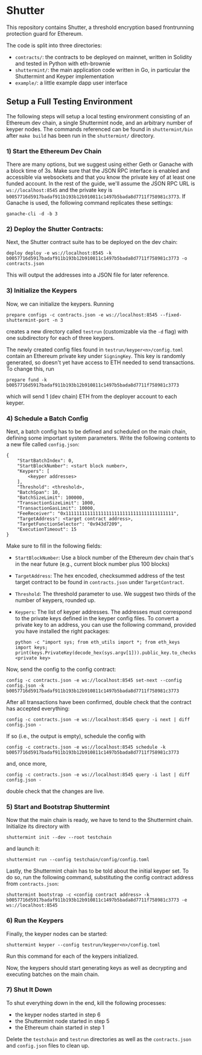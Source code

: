 # Shutter

This repository contains Shutter, a threshold encryption based frontrunning protection guard for
Ethereum.

The code is split into three directories:

- `contracts/`: the contracts to be deployed on mainnet, written in Solidity and tested in Python
  with eth-brownie
- `shuttermint/`: the main application code written in Go, in particular the Shuttermint and Keyper
  implementation
- `example/`: a little example dapp user interface

## Setup a Full Testing Environment

The following steps will setup a local testing environment consisting of an Ethereum dev chain, a
single Shuttermint node, and an arbitrary number of keyper nodes. The commands referenced can be
found in `shuttermint/bin` after `make build` has been run in the `shuttermint/` directory.

### 1) Start the Ethereum Dev Chain

There are many options, but we suggest using either Geth or Ganache with a block time of 3s. Make
sure that the JSON RPC interface is enabled and accessible via websockets and that you know the
private key of at least one funded account. In the rest of the guide, we'll assume the JSON RPC URL
is `ws://localhost:8545` and the private key is
`b0057716d5917badaf911b193b12b910811c1497b5bada8d7711f758981c3773`. If Ganache is used, the
following command replicates these settings:

```
ganache-cli -d -b 3
```

### 2) Deploy the Shutter Contracts:

Next, the Shutter contract suite has to be deployed on the dev chain:

```
deploy deploy -e ws://localhost:8545 -k b0057716d5917badaf911b193b12b910811c1497b5bada8d7711f758981c3773 -o contracts.json
```

This will output the addresses into a JSON file for later reference.

### 3) Initialize the Keypers

Now, we can initialize the keypers. Running

```
prepare configs -c contracts.json -e ws://localhost:8545 --fixed-shuttermint-port -n 3
```

creates a new directory called `testrun` (customizable via the `-d` flag) with one subdirectory for
each of three keypers.

The newly created config files found in `testrun/keyper<n>/config.toml` contain an Ethereum private
key under `SigningKey`. This key is randomly generated, so doesn't yet have access to ETH needed
to send transactions. To change this, run

```
prepare fund -k b0057716d5917badaf911b193b12b910811c1497b5bada8d7711f758981c3773
```

which will send 1 (dev chain) ETH from the deployer account to each keyper.

### 4) Schedule a Batch Config

Next, a batch config has to be defined and scheduled on the main chain, defining some important
system parameters. Write the following contents to a new file called `config.json`:

```
{
    "StartBatchIndex": 0,
    "StartBlockNumber": <start block number>,
    "Keypers": [
        <keyper addresses>
    ],
    "Threshold": <threshold>,
    "BatchSpan": 10,
    "BatchSizeLimit": 100000,
    "TransactionSizeLimit": 1000,
    "TransactionGasLimit": 10000,
    "FeeReceiver": "0x1111111111111111111111111111111111111111",
    "TargetAddress": <target contract address>,
    "TargetFunctionSelector": "0x943d7209",
    "ExecutionTimeout": 15
}
```

Make sure to fill in the following fields:

- `StartBlockNumber`: Use a block number of the Ethereum dev chain that's in the near future (e.g.,
  current block number plus 100 blocks)
- `TargetAddress`: The hex encoded, checksummed address of the test target contract to be found in
  `contracts.json` under `TargetContract`.
- `Threshold`: The threshold parameter to use. We suggest two thirds of the number of keypers,
  rounded up.
- `Keypers`: The list of keyper addresses. The addresses must correspond to the private keys
  defined in the keyper config files. To convert a private key to an address, you can use the
  following command, provided you have installed the right packages:

  ```
  python -c "import sys; from eth_utils import *; from eth_keys import keys; print(keys.PrivateKey(decode_hex(sys.argv[1])).public_key.to_checksum_address())" <private key>
  ```

Now, send the config to the config contract:

```
config -c contracts.json -e ws://localhost:8545 set-next --config config.json -k b0057716d5917badaf911b193b12b910811c1497b5bada8d7711f758981c3773
```

After all transactions have been confirmed, double check that the contract has accepted everything:

```
config -c contracts.json -e ws://localhost:8545 query -i next | diff config.json -
```

If so (i.e., the output is empty), schedule the config with

```
config -c contracts.json -e ws://localhost:8545 schedule -k b0057716d5917badaf911b193b12b910811c1497b5bada8d7711f758981c3773
```

and, once more,

```
config -c contracts.json -e ws://localhost:8545 query -i last | diff config.json -
```

double check that the changes are live.

### 5) Start and Bootstrap Shuttermint

Now that the main chain is ready, we have to tend to the Shuttermint chain. Initialize its directory with

```
shuttermint init --dev --root testchain
```

and launch it:

```
shuttermint run --config testchain/config/config.toml
```

Lastly, the Shuttermint chain has to be told about the initial keyper set. To do so, run the
following command, substituting the config contract address from `contracts.json`:

```
shuttermint bootstrap -c <config contract address> -k b0057716d5917badaf911b193b12b910811c1497b5bada8d7711f758981c3773 -e ws://localhost:8545
```

### 6) Run the Keypers

Finally, the keyper nodes can be started:

```
shuttermint keyper --config testrun/keyper<n>/config.toml
```

Run this command for each of the keypers initialized.

Now, the keypers should start generating keys as well as decrypting and executing batches on the
main chain.

### 7) Shut It Down

To shut everything down in the end, kill the following processes:

- the keyper nodes started in step 6
- the Shuttermint node started in step 5
- the Ethereum chain started in step 1

Delete the `testchain` and `testrun` directories as well as the `contracts.json` and `config.json`
files to clean up.
